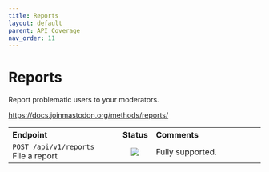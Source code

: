 ```yaml
---
title: Reports
layout: default
parent: API Coverage
nav_order: 11
---
```


# Reports

Report problematic users to your moderators.

<a href="https://docs.joinmastodon.org/methods/reports/" target="_blank">https://docs.joinmastodon.org/methods/reports/</a>

<table style="width:100%;table-layout:fixed;">
  <tr>
    <th style="width:45%;text-align:left;">Endpoint</th>
    <th style="width:10%;text-align:center;">Status</th>
    <th style="width:45%;text-align:left;">Comments</th>
  </tr>
  <tr>
    <td style="width:45%;text-align:left;"><code>POST /api/v1/reports</code><br>File a report</td>
    <td style="width:10%;text-align:center;"><img src="/assets/green16.png"></td>
    <td style="width:45%;text-align:left;">Fully supported.</td>
  </tr>
</table>

